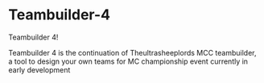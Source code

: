 # Teambuilder-4
Teambuilder 4!

Teambuilder 4 is the continuation of Theultrasheeplords MCC teambuilder, a tool to design your own teams for MC championship event
currently in early development